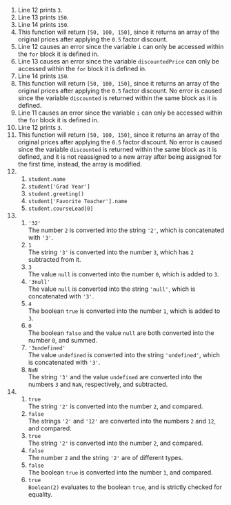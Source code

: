1. Line 12 prints `3`.
2. Line 13 prints `150`.
3. Line 14 prints `150`.
4. This function will return `[50, 100, 150]`, since it returns an array of the original prices after applying the `0.5` factor discount.
5. Line 12 causes an error since the variable `i` can only be accessed within the `for` block it is defined in.
6. Line 13 causes an error since the variable `discountedPrice` can only be accessed within the `for` block it is defined in.
7. Line 14 prints `150`.
8. This function will return `[50, 100, 150]`, since it returns an array of the original prices after applying the `0.5` factor discount. No error is caused since the variable `discounted` is returned within the same block as it is defined.
9. Line 11 causes an error since the variable `i` can only be accessed within the `for` block it is defined in.
10. Line 12 prints `3`.
11. This function will return `[50, 100, 150]`, since it returns an array of the original prices after applying the `0.5` factor discount. No error is caused since the variable `discounted` is returned within the same block as it is defined, and it is not reassigned to a new array after being assigned for the first time, instead, the array is modified.
12. 
    1. `student.name`
    2. `student['Grad Year']`
    3. `student.greeting()`
    4. `student['Favorite Teacher'].name`
    5. `student.courseLoad[0]`
13. 
    1. `'32'`  
    The number `2` is converted into the string `'2'`, which is concatenated with `'3'`.
    2. `1`  
    The string `'3'` is converted into the number `3`, which has `2` subtracted from it.
    3. `3`  
    The value `null` is converted into the number `0`, which is added to `3`.
    4. `'3null'`  
    The value `null` is converted into the string `'null'`, which is concatenated with `'3'`.
    5. `4`  
    The boolean `true` is converted into the number `1`, which is added to `3`.
    6. `0`  
    The boolean `false` and the value `null` are both converted into the number `0`, and summed.
    7. `'3undefined'`  
    The value `undefined` is converted into the string `'undefined'`, which is concatenated with `'3'`.
    8. `NaN`  
    The string `'3'` and the value `undefined` are converted into the numbers `3` and `NaN`, respectively, and subtracted.
14. 
    1. `true`  
    The string `'2'` is converted into the number `2`, and compared.
    2. `false`  
    The strings `'2'` and `'12'` are converted into the numbers `2` and `12`, and compared.
    3. `true`  
    The string `'2'` is converted into the number `2`, and compared.
    4. `false`  
    The number `2` and the string `'2'` are of different types.
    5. `false`  
    The boolean `true` is converted into the number `1`, and compared.
    6. `true`  
    `Boolean(2)` evaluates to the boolean `true`, and is strictly checked for equality.